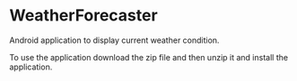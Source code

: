 # WeatherForecaster
Android application to display current weather condition.

To use the application download the zip file and then unzip it and install the application.
